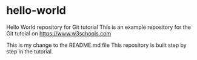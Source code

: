 # hello-world
Hello World repository for Git tutorial
This is an example repository for the Git tutoial on https://www.w3schools.com

This is my change to the README.md file
This repository is built step by step in the tutorial.


